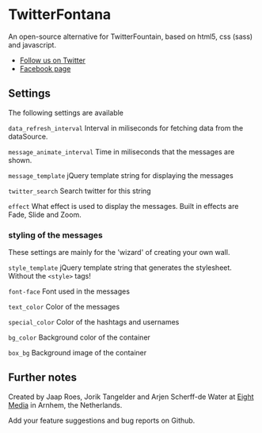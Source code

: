 # TwitterFontana

An open-source alternative for TwitterFountain, based on html5, css (sass)  and javascript.

- [Follow us on Twitter](https://twitter.com/#!/tweetfontana)
- [Facebook page](https://www.facebook.com/twitterfontana)

## Settings
The following settings are available


`data_refresh_interval`
Interval in miliseconds for fetching data from the dataSource.

`message_animate_interval`
Time in miliseconds that the messages are shown.

`message_template`
jQuery template string for displaying the messages

`twitter_search`
Search twitter for this string

`effect`
What effect is used to display the messages. Built in effects are Fade, Slide and Zoom.

### styling of the messages
These settings are mainly for the 'wizard' of creating your own wall.

`style_template`
jQuery template string that generates the stylesheet. Without the ```<style>``` tags!

`font-face` 
Font used in the messages

`text_color`
Color of the messages

`special_color`
Color of the hashtags and usernames

`bg_color`
Background color of the container

`box_bg`
Background image of the container

## Further notes
Created by Jaap Roes, Jorik Tangelder and Arjen Scherff-de Water at [Eight Media](http://eight.nl) in Arnhem, the Netherlands.

Add your feature suggestions and bug reports on Github.
